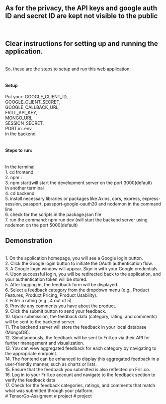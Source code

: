 <h2>As for the privacy, the API keys and google auth ID and secret ID are kept not visible to the public</h2>
<br/>

<h2>Clear instructions for setting up and running the application.</h2>
<br/>
So, these are the steps to setup and run this web application:<br/>
<br/>
<h4>Setup<br/></h4>
Put your:
         GOOGLE_CLIENT_ID,<br/>
         GOOGLE_CLIENT_SECRET,<br/>
         GOOGLE_CALLBACK_URL,<br/>
         FRILL_API_KEY,<br/>
         MONGO_URI,<br/>
         SESSION_SECRET,<br/>
         PORT  in .env <br/>
in the backend<br/>
<br/>
<h4>Steps to run:</h4><br/>
In the terminal<br/>
1. cd frontend<br/>
2. npm i<br/>
3. npm start(will start the development server on the port 3000(default)<br/>
In another terminal<br/>
4. cd backend<br/>
5. install necessary libraries or packages like Axios, cors, express, express-session, passport, passport-google-oauth20 and nodemon in the command line<br/>
6. check for the scripts in the package.json file<br/>
7. run the command: npm run dev (will start the backend server using nodemon on the port 5000(default)<br/>

<h2>Demonstration</h2>
<br/>
1. On the application homepage, you will see a Google login button. <br/>
2. Click the Google login button to initiate the OAuth authentication flow.<br/>
3. A Google login window will appear. Sign in with your Google credentials.<br/>
4. Upon successful login, you will be redirected back to the application, and your authentication token will be stored.<br/>
5. After logging in, the feedback form will be displayed.<br/>
6. Select a feedback category from the dropdown menu (e.g., Product Features, Product Pricing, Product Usability).<br/>
7. Enter a rating (e.g., 4 out of 5).<br/>
8. Provide any comments you have about the product.<br/>
9. Click the submit button to send your feedback.<br/>
10. Upon submission, the feedback data (category, rating, and comments) will be sent to the backend server.<br/>
11. The backend server will store the feedback in your local database (MongoDB).<br/>
12. Simultaneously, the feedback will be sent to Frill.co via their API for further management and visualization.<br/>
13. You can view aggregated feedback for each category by navigating to the appropriate endpoint.<br/>
14. The frontend can be enhanced to display this aggregated feedback in a user-friendly manner, such as charts or lists.<br/>
15. Ensure that the feedback you submitted is also reflected on Frill.co.<br/>
16. Log in to your Frill.co account and navigate to the feedback section to verify the feedback data.<br/>
17. Check for the feedback categories, ratings, and comments that match what was submitted through your platform.<br/>
# TensorGo-Assigment
# project
# project
